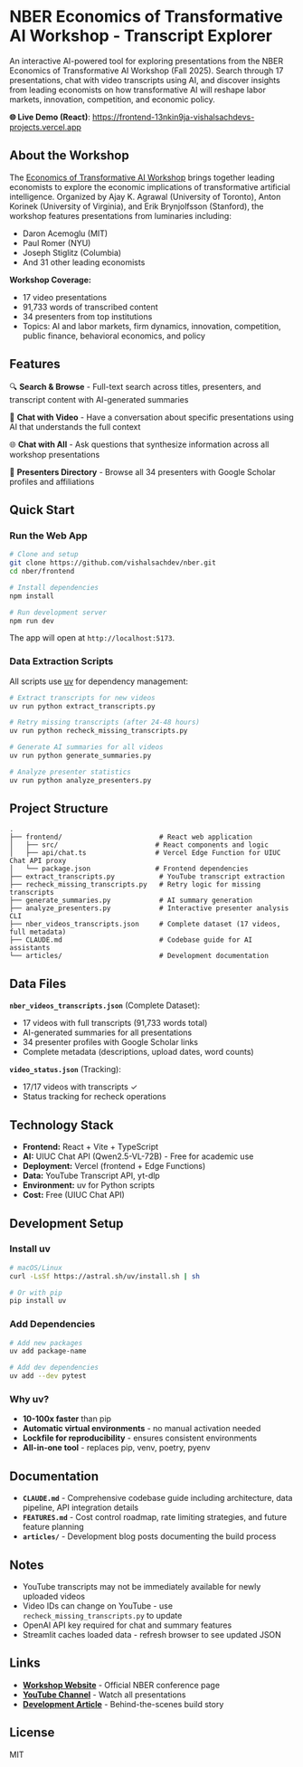 # NBER Economics of Transformative AI Workshop - Transcript Explorer

An interactive AI-powered tool for exploring presentations from the NBER Economics of Transformative AI Workshop (Fall 2025). Search through 17 presentations, chat with video transcripts using AI, and discover insights from leading economists on how transformative AI will reshape labor markets, innovation, competition, and economic policy.

**🌐 Live Demo (React)**: https://frontend-13nkin9ja-vishalsachdevs-projects.vercel.app

## About the Workshop

The [Economics of Transformative AI Workshop](https://www.nber.org/conferences/economics-transformative-ai-workshop-fall-2025) brings together leading economists to explore the economic implications of transformative artificial intelligence. Organized by Ajay K. Agrawal (University of Toronto), Anton Korinek (University of Virginia), and Erik Brynjolfsson (Stanford), the workshop features presentations from luminaries including:

- Daron Acemoglu (MIT)
- Paul Romer (NYU)
- Joseph Stiglitz (Columbia)
- And 31 other leading economists

**Workshop Coverage:**
- 17 video presentations
- 91,733 words of transcribed content
- 34 presenters from top institutions
- Topics: AI and labor markets, firm dynamics, innovation, competition, public finance, behavioral economics, and policy

## Features

🔍 **Search & Browse** - Full-text search across titles, presenters, and transcript content with AI-generated summaries

💬 **Chat with Video** - Have a conversation about specific presentations using AI that understands the full context

🌐 **Chat with All** - Ask questions that synthesize information across all workshop presentations

👥 **Presenters Directory** - Browse all 34 presenters with Google Scholar profiles and affiliations

## Quick Start

### Run the Web App

```bash
# Clone and setup
git clone https://github.com/vishalsachdev/nber.git
cd nber/frontend

# Install dependencies
npm install

# Run development server
npm run dev
```

The app will open at `http://localhost:5173`.

### Data Extraction Scripts

All scripts use [uv](https://docs.astral.sh/uv/) for dependency management:

```bash
# Extract transcripts for new videos
uv run python extract_transcripts.py

# Retry missing transcripts (after 24-48 hours)
uv run python recheck_missing_transcripts.py

# Generate AI summaries for all videos
uv run python generate_summaries.py

# Analyze presenter statistics
uv run python analyze_presenters.py
```

## Project Structure

```
.
├── frontend/                        # React web application
│   ├── src/                        # React components and logic
│   ├── api/chat.ts                 # Vercel Edge Function for UIUC Chat API proxy
│   └── package.json                # Frontend dependencies
├── extract_transcripts.py           # YouTube transcript extraction
├── recheck_missing_transcripts.py   # Retry logic for missing transcripts
├── generate_summaries.py            # AI summary generation
├── analyze_presenters.py            # Interactive presenter analysis CLI
├── nber_videos_transcripts.json     # Complete dataset (17 videos, full metadata)
├── CLAUDE.md                        # Codebase guide for AI assistants
└── articles/                        # Development documentation
```

## Data Files

**`nber_videos_transcripts.json`** (Complete Dataset):
- 17 videos with full transcripts (91,733 words total)
- AI-generated summaries for all presentations
- 34 presenter profiles with Google Scholar links
- Complete metadata (descriptions, upload dates, word counts)

**`video_status.json`** (Tracking):
- 17/17 videos with transcripts ✓
- Status tracking for recheck operations

## Technology Stack

- **Frontend:** React + Vite + TypeScript
- **AI:** UIUC Chat API (Qwen2.5-VL-72B) - Free for academic use
- **Deployment:** Vercel (frontend + Edge Functions)
- **Data:** YouTube Transcript API, yt-dlp
- **Environment:** uv for Python scripts
- **Cost:** Free (UIUC Chat API)

## Development Setup

### Install uv

```bash
# macOS/Linux
curl -LsSf https://astral.sh/uv/install.sh | sh

# Or with pip
pip install uv
```

### Add Dependencies

```bash
# Add new packages
uv add package-name

# Add dev dependencies
uv add --dev pytest
```

### Why uv?

- **10-100x faster** than pip
- **Automatic virtual environments** - no manual activation needed
- **Lockfile for reproducibility** - ensures consistent environments
- **All-in-one tool** - replaces pip, venv, poetry, pyenv

## Documentation

- **`CLAUDE.md`** - Comprehensive codebase guide including architecture, data pipeline, API integration details
- **`FEATURES.md`** - Cost control roadmap, rate limiting strategies, and future feature planning
- **`articles/`** - Development blog posts documenting the build process

## Notes

- YouTube transcripts may not be immediately available for newly uploaded videos
- Video IDs can change on YouTube - use `recheck_missing_transcripts.py` to update
- OpenAI API key required for chat and summary features
- Streamlit caches loaded data - refresh browser to see updated JSON

## Links

- **[Workshop Website](https://www.nber.org/conferences/economics-transformative-ai-workshop-fall-2025)** - Official NBER conference page
- **[YouTube Channel](https://www.youtube.com/@NBERvideos/videos)** - Watch all presentations
- **[Development Article](articles/2025-09-30-nber-ai-workshop-explorer.md)** - Behind-the-scenes build story

## License

MIT
